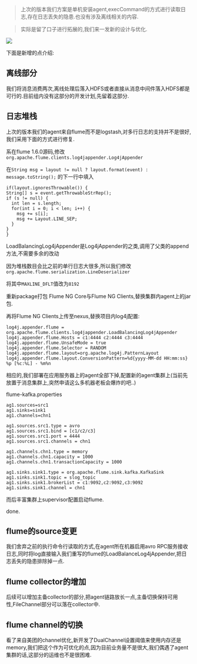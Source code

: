 > 上次的版本我们方案是单机安装agent,execCommand的方式进行读取日志,存在日志丢失的隐患.也没有涉及离线相关的内容. 

> 实际是留了口子进行拓展的,我们来一发新的设计与优化. 

![](http://7xqjx7.com1.z0.glb.clouddn.com/image/Screen%20Shot%202016-05-11%20at%2010.53.50.png?imageView2/2/h/400) 

下面是新增的点介绍:

## 离线部分 

我们将消息消费两次,离线处理后落入HDFS或者直接从消息中间件落入HDFS都是可行的.目前组内没有这部分的开发计划,先留着这部分. 

## 日志堆栈 

上次的版本我们的agent来自flume而不是logstash,对多行日志的支持并不是很好,我们采用下面的方式进行修复. 

系在flume 1.6.0源码,修改`org.apache.flume.clients.log4jappender.Log4jAppender` 

在`String msg = layout != null ? layout.format(event) : message.toString();` 的下一行中填入 

```
if(layout.ignoresThrowable()) {
String[] s = event.getThrowableStrRep();
if (s != null) {
  int len = s.length;
  for(int i = 0; i < len; i++) {
    msg += s[i];
    msg += Layout.LINE_SEP;
  }
}
}
``` 

LoadBalancingLog4jAppender是Log4jAppender的之类,调用了父类的append方法,不需要多余的改动 

因为堆栈数目会比之前的单行日志大很多,所以我们修改`org.apache.flume.serialization.LineDeserializer` 

将其中`MAXLINE_DFLT`值改为`8192` 

重新package打包 Flume NG Core与Flume NG Clients,替换集群内agent上的jar包. 

再将Flume NG Clients上传至nexus,替换项目内log4j配置: 

```
log4j.appender.flume = org.apache.flume.clients.log4jappender.LoadBalancingLog4jAppender
log4j.appender.flume.Hosts = c1:4444 c2:4444 c3:4444
log4j.appender.flume.UnsafeMode = true
log4j.appender.flume.Selector = RANDOM
log4j.appender.flume.layout=org.apache.log4j.PatternLayout
log4j.appender.flume.layout.ConversionPattern=%d{yyyy-MM-dd HH:mm:ss} %p [%c:%L] - %m%n

``` 

相应的,我们部署在应用服务器上的agent全部下掉,配置新的agent集群上(当前先放置于消息集群上,突然申请这么多机器老板会爆炸的吧..) 

flume-kafka.properties 

```
ag1.sources=src1
ag1.sinks=sink1
ag1.channels=chn1

ag1.sources.src1.type = avro
ag1.sources.src1.bind = [c1/c2/c3]
ag1.sources.src1.port = 4444
ag1.sources.src1.channels = chn1

ag1.channels.chn1.type = memory
ag1.channels.chn1.capacity = 1000
ag1.channels.chn1.transactionCapacity = 1000

ag1.sinks.sink1.type = org.apache.flume.sink.kafka.KafkaSink
ag1.sinks.sink1.topic = slog_topic
ag1.sinks.sink1.brokerList = c1:9092,c2:9092,c3:9092
ag1.sinks.sink1.channel = chn1 
``` 

而后丰富集群上supervisor配置启动flume. 

done. 

## flume的source变更  

我们舍弃之前的执行命令行读取的方式,在agent所在机器启用avro RPC服务接收日志,同时将log直接输入我们重写的flume的LoadBalanceLog4jAppender,把日志丢失的隐患排除掉一点. 

## flume collector的增加 

后续可以增加主备collector的部分,把agent链路放长一点,主备切换保持可用性,FileChannel部分可以落在collector中. 

## flume channel的切换 

看了来自美团的channel优化,新开发了DualChannel设置阈值来使用内存还是memory,我们把这个作为可优化的点,因为目前业务量不是很大,我们偶遇了agent集群的话,这部分的运维也不是很困难.  









